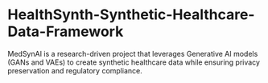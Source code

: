 # HealthSynth-Synthetic-Healthcare-Data-Framework
MedSynAI is a research-driven project that leverages Generative AI models (GANs and VAEs) to create synthetic healthcare data while ensuring privacy preservation and regulatory compliance.  
